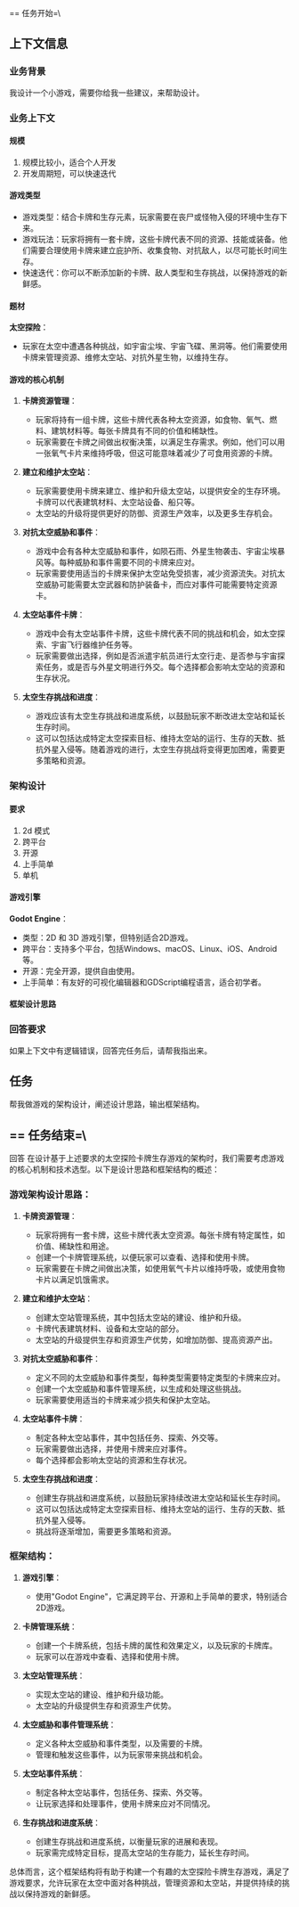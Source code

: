 \== 任务开始=\
## 上下文信息
### 业务背景
  我设计一个小游戏，需要你给我一些建议，来帮助设计。
### 业务上下文
#### 规模
1. 规模比较小，适合个人开发
2. 开发周期短，可以快速迭代
#### 游戏类型
- 游戏类型：结合卡牌和生存元素，玩家需要在丧尸或怪物入侵的环境中生存下来。
- 游戏玩法：玩家将拥有一套卡牌，这些卡牌代表不同的资源、技能或装备。他们需要合理使用卡牌来建立庇护所、收集食物、对抗敌人，以尽可能长时间生存。
- 快速迭代：你可以不断添加新的卡牌、敌人类型和生存挑战，以保持游戏的新鲜感。
#### 题材
**太空探险**：
   - 玩家在太空中遭遇各种挑战，如宇宙尘埃、宇宙飞碟、黑洞等。他们需要使用卡牌来管理资源、维修太空站、对抗外星生物，以维持生存。

#### 游戏的核心机制

1. **卡牌资源管理**：
   - 玩家将持有一组卡牌，这些卡牌代表各种太空资源，如食物、氧气、燃料、建筑材料等。每张卡牌具有不同的价值和稀缺性。
   - 玩家需要在卡牌之间做出权衡决策，以满足生存需求。例如，他们可以用一张氧气卡片来维持呼吸，但这可能意味着减少了可食用资源的卡牌。

2. **建立和维护太空站**：
   - 玩家需要使用卡牌来建立、维护和升级太空站，以提供安全的生存环境。卡牌可以代表建筑材料、太空站设备、船只等。
   - 太空站的升级将提供更好的防御、资源生产效率，以及更多生存机会。

3. **对抗太空威胁和事件**：
   - 游戏中会有各种太空威胁和事件，如陨石雨、外星生物袭击、宇宙尘埃暴风等。每种威胁和事件需要不同的卡牌来应对。
   - 玩家需要使用适当的卡牌来保护太空站免受损害，减少资源流失。对抗太空威胁可能需要太空武器和防护装备卡，而应对事件可能需要特定资源卡。

4. **太空站事件卡牌**：
   - 游戏中会有太空站事件卡牌，这些卡牌代表不同的挑战和机会，如太空探索、宇宙飞行器维护任务等。
   - 玩家需要做出选择，例如是否派遣宇航员进行太空行走、是否参与宇宙探索任务，或是否与外星文明进行外交。每个选择都会影响太空站的资源和生存状况。

5. **太空生存挑战和进度**：
   - 游戏应该有太空生存挑战和进度系统，以鼓励玩家不断改进太空站和延长生存时间。
   - 这可以包括达成特定太空探索目标、维持太空站的运行、生存的天数、抵抗外星入侵等。随着游戏的进行，太空生存挑战将变得更加困难，需要更多策略和资源。


###  架构设计
#### 要求
1. 2d 模式
2. 跨平台
3. 开源
4. 上手简单
5. 单机
#### 游戏引擎
**Godot Engine**：
   - 类型：2D 和 3D 游戏引擎，但特别适合2D游戏。
   - 跨平台：支持多个平台，包括Windows、macOS、Linux、iOS、Android等。
   - 开源：完全开源，提供自由使用。
   - 上手简单：有友好的可视化编辑器和GDScript编程语言，适合初学者。

#### 框架设计思路


### 回答要求
如果上下文中有逻辑错误，回答完任务后，请帮我指出来。

## 任务
帮我做游戏的架构设计，阐述设计思路，输出框架结构。


\== 任务结束=\
------------------------
回答
在设计基于上述要求的太空探险卡牌生存游戏的架构时，我们需要考虑游戏的核心机制和技术选型。以下是设计思路和框架结构的概述：

### 游戏架构设计思路：

1. **卡牌资源管理**：
   - 玩家将拥有一套卡牌，这些卡牌代表太空资源。每张卡牌有特定属性，如价值、稀缺性和用途。
   - 创建一个卡牌管理系统，以便玩家可以查看、选择和使用卡牌。
   - 玩家需要在卡牌之间做出决策，如使用氧气卡片以维持呼吸，或使用食物卡片以满足饥饿需求。

2. **建立和维护太空站**：
   - 创建太空站管理系统，其中包括太空站的建设、维护和升级。
   - 卡牌代表建筑材料、设备和太空站的部分。
   - 太空站的升级提供生存和资源生产优势，如增加防御、提高资源产出。

3. **对抗太空威胁和事件**：
   - 定义不同的太空威胁和事件类型，每种类型需要特定类型的卡牌来应对。
   - 创建一个太空威胁和事件管理系统，以生成和处理这些挑战。
   - 玩家需要使用适当的卡牌来减少损失和保护太空站。

4. **太空站事件卡牌**：
   - 制定各种太空站事件，其中包括任务、探索、外交等。
   - 玩家需要做出选择，并使用卡牌来应对事件。
   - 每个选择都会影响太空站的资源和生存状况。

5. **太空生存挑战和进度**：
   - 创建生存挑战和进度系统，以鼓励玩家持续改进太空站和延长生存时间。
   - 这可以包括达成特定太空探索目标、维持太空站的运行、生存的天数、抵抗外星入侵等。
   - 挑战将逐渐增加，需要更多策略和资源。

### 框架结构：

1. **游戏引擎**：
   - 使用"Godot Engine"，它满足跨平台、开源和上手简单的要求，特别适合2D游戏。

2. **卡牌管理系统**：
   - 创建一个卡牌系统，包括卡牌的属性和效果定义，以及玩家的卡牌库。
   - 玩家可以在游戏中查看、选择和使用卡牌。

3. **太空站管理系统**：
   - 实现太空站的建设、维护和升级功能。
   - 太空站的升级提供生存和资源生产优势。

4. **太空威胁和事件管理系统**：
   - 定义各种太空威胁和事件类型，以及需要的卡牌。
   - 管理和触发这些事件，以为玩家带来挑战和机会。

5. **太空站事件系统**：
   - 制定各种太空站事件，包括任务、探索、外交等。
   - 让玩家选择和处理事件，使用卡牌来应对不同情况。

6. **生存挑战和进度系统**：
   - 创建生存挑战和进度系统，以衡量玩家的进展和表现。
   - 玩家需完成特定目标，提高太空站的生存能力，延长生存时间。

总体而言，这个框架结构将有助于构建一个有趣的太空探险卡牌生存游戏，满足了游戏要求，允许玩家在太空中面对各种挑战，管理资源和太空站，并提供持续的挑战以保持游戏的新鲜感。